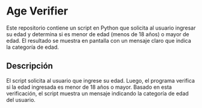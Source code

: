 # Age Verifier

Este repositorio contiene un script en Python que solicita al usuario ingresar su edad y determina si es menor de edad (menos de 18 años) o mayor de edad. El resultado se muestra en pantalla con un mensaje claro que indica la categoría de edad.

## Descripción

El script solicita al usuario que ingrese su edad. Luego, el programa verifica si la edad ingresada es menor de 18 años o mayor. Basado en esta verificación, el script muestra un mensaje indicando la categoría de edad del usuario.
